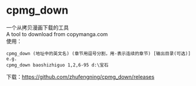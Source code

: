 # cpmg_down  
一个从拷贝漫画下载的工具  
A tool to download from copymanga.com  
使用：
```
cpmg_down (地址中的英文名) (章节用逗号分割，用-表示连续的章节) [输出目录(可选)]
e.g.
cpmg_down baoshizhiguo 1,2,6-95 d:\宝石
```
下载：<https://github.com/zhufengning/cpmg_down/releases>
